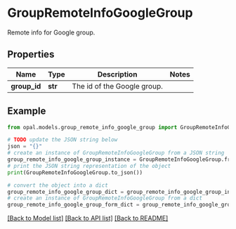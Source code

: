 # GroupRemoteInfoGoogleGroup

Remote info for Google group.

## Properties

Name | Type | Description | Notes
------------ | ------------- | ------------- | -------------
**group_id** | **str** | The id of the Google group. | 

## Example

```python
from opal.models.group_remote_info_google_group import GroupRemoteInfoGoogleGroup

# TODO update the JSON string below
json = "{}"
# create an instance of GroupRemoteInfoGoogleGroup from a JSON string
group_remote_info_google_group_instance = GroupRemoteInfoGoogleGroup.from_json(json)
# print the JSON string representation of the object
print(GroupRemoteInfoGoogleGroup.to_json())

# convert the object into a dict
group_remote_info_google_group_dict = group_remote_info_google_group_instance.to_dict()
# create an instance of GroupRemoteInfoGoogleGroup from a dict
group_remote_info_google_group_form_dict = group_remote_info_google_group.from_dict(group_remote_info_google_group_dict)
```
[[Back to Model list]](../README.md#documentation-for-models) [[Back to API list]](../README.md#documentation-for-api-endpoints) [[Back to README]](../README.md)


